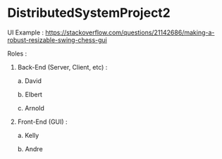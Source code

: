 # DistributedSystemProject2

UI Example : https://stackoverflow.com/questions/21142686/making-a-robust-resizable-swing-chess-gui

Roles :

  1. Back-End (Server, Client, etc) :
  
     a. David
  
     b. Elbert
  
     c. Arnold
  
  
  2. Front-End (GUI) :
  
     a. Kelly
  
     b. Andre
 
 
